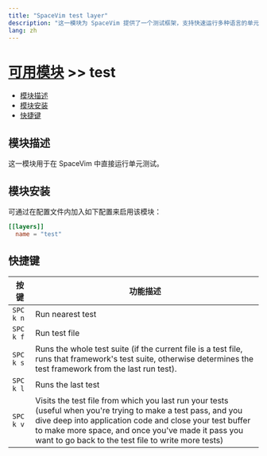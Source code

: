 ```yaml
---
title: "SpaceVim test layer"
description: "这一模块为 SpaceVim 提供了一个测试框架，支持快速运行多种语言的单元测试。"
lang: zh
---
```


# [可用模块](../) >> test

<!-- vim-markdown-toc GFM -->

- [模块描述](#模块描述)
- [模块安装](#模块安装)
- [快捷键](#快捷键)

<!-- vim-markdown-toc -->

## 模块描述

这一模块用于在 SpaceVim 中直接运行单元测试。

## 模块安装

可通过在配置文件内加入如下配置来启用该模块：

```toml
[[layers]]
  name = "test"
```

## 快捷键

| 按键 | 功能描述                                                                                                                                                                                                                                                                             |
| ----------- | --------------------------------------------------------------------------------------------------------------------------------------------------------------------------------------------------------------------------------------------------------------------------------------- |
| `SPC k n`   | Run nearest test                                                                                                                                                                                                                                                                        |
| `SPC k f`   | Run test file                                                                                                                                                                                                                                                                           |
| `SPC k s`   | Runs the whole test suite (if the current file is a test file, runs that framework's test suite, otherwise determines the test framework from the last run test).                                                                                                                       |
| `SPC k l`   | Runs the last test                                                                                                                                                                                                                                                                      |
| `SPC k v`   | Visits the test file from which you last run your tests (useful when you're trying to make a test pass, and you dive deep into application code and close your test buffer to make more space, and once you've made it pass you want to go back to the test file to write more tests)   |


